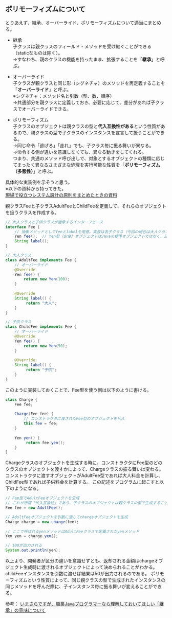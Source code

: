 ## ポリモーフィズムについて

とりあえず、継承、オーバーライド、ポリモーフィズムについて適当にまとめる。
* 継承  
子クラスは親クラスのフィールド・メソッドを受け継ぐことができる（staticなものは除く）。  
→すなわち、親のクラスの機能を持ったまま、拡張することを「**継承**」と呼ぶ。

 * オーバーライド  
子クラスが親クラスと同じ形（シグネチャ）のメソッドを再定義することを「**オーバーライド**」と呼ぶ。  
※シグネチャ：メソッド名と引数（型、数、順序）  
→共通部分を親クラスに定義しておき、必要に応じて、差分があれば子クラスでオーバーライドできる。

* ポリモーフィズム  
子クラスのオブジェクトは親クラスの型と**代入互換性がある**という性質があるので、親クラスの型で子クラスのインスタンスを宣言して扱うことができる。  
→同じ命令「逃げろ」「走れ」でも、子クラス毎に振る舞いが異なる。  
→命令する側が違いを意識しなくても、異なる動きをしてくれる。  
つまり、共通のメソッド呼び出しで、対象とするオブジェクトの種類に応じてまったく異なるさまざまな処理を実行可能な性質を「**ポリモーフィズム（多態性）**」と呼ぶ。

具体的な実装例を示そうと思う。  
※以下の資料から持ってきた。  
[現場で役立つシステム設計の原則をまとめたときの資料](https://github.com/NaoakiNetsu/In-house-study/blob/master/Systems%20Architecture/%E7%8F%BE%E5%A0%B4%E3%81%A7%E5%BD%B9%E7%AB%8B%E3%81%A4%E3%82%B7%E3%82%B9%E3%83%86%E3%83%A0%E8%A8%AD%E8%A8%88%E3%81%AE%E5%8E%9F%E5%89%87/README.md)

親クラスFeeと子クラスAdultFeeとChildFeeを定義して、それらのオブジェクトを扱うクラスを作成する。  

```java
// 大人クラスと子供クラスが継承するインターフェース
interface Fee {
    // 抽象メソッドとしてfeeとlabelを用意。実装は各子クラス（今回の場合は大人クラスと子供クラス）で行われる
    Yen fee();  // Yen型（お金）オブジェクトはJavaの標準オブジェクトではなく、日本円を扱う独自オブジェクトの想定
    String label();
}

// 大人クラス
class AdultFee implements Fee {
    // オーバーライド
    @Override
    Yen fee() {
        return new Yen(100);
    }
    
    @Override
    String label() {
         return "大人";
    }
}

// 子供クラス
class ChildFee implements Fee {
    // オーバーライド
    @Override
    Yen fee() {
        return new Yen(50);
    }
    
    @Override
    String label() {
         return "子供";
    }
}
```

このように実装しておくことで、Fee型を使う側は以下のように書ける。

```java
class Charge {
    Fee fee;
    
    Charge(Fee fee) {
        // コンストラクタに渡されたFee型のオブジェクトを代入
        this.fee = fee;
    }
    
    Yen yen() {
         return fee.yen();
    }
}
```

Chargeクラスのオブジェクトを生成する時に、コンストラクタにFee型のどのクラスのオブジェクトを渡すかによって、Chargeクラスの振る舞いは変わる。コンストラクタに渡すオブジェクトがAdultFee型であれば大人料金を計算し、ChildFee型であれば子供料金を計算する。
この記述をプログラムに起こすと以下のようになる。

```java
// Fee型でAdultFeeオブジェクトを生成
// これが所謂「代入互換性」であり、子クラスのオブジェクトは親クラスの型で生成することができる
Fee fee = new AdultFee();

// AdultFeeオブジェクトを引数に渡してchargeオブジェクトを生成
Charge charge = new charge(fee);
    
// ここで呼ばれるyenメソッドはAdultFeeクラスで定義されたyenメソッド
Yen yen = charge.yen();

// 100が出力される
System.out.println(yen);
```

以上より、開発者が区分の違いを意識せずとも、返却される金額はchargeオブジェクト生成時に渡されるオブジェクトによって決められることがわかる。
childFeeインスタンスを引数に渡せば結果は50が出力されるのである。
ポリモーフィズムという性質によって、同じ親クラスの型で生成されたインスタンスの同じメソッドを呼んだ際に、子インスタンス毎に振る舞いが変えることができる。

参考： [いまさらですが、職業Javaプログラマーなら理解しておいてほしい「継承」の意味について](http://d.hatena.ne.jp/ryoasai/20110623/1308841453)
